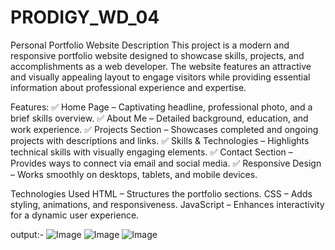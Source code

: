 # PRODIGY_WD_04
Personal Portfolio Website
Description
This project is a modern and responsive portfolio website designed to showcase skills, projects, and accomplishments as a web developer. The website features an attractive and visually appealing layout to engage visitors while providing essential information about professional experience and expertise.

Features:
✅ Home Page – Captivating headline, professional photo, and a brief skills overview.
✅ About Me – Detailed background, education, and work experience.
✅ Projects Section – Showcases completed and ongoing projects with descriptions and links.
✅ Skills & Technologies – Highlights technical skills with visually engaging elements.
✅ Contact Section – Provides ways to connect via email and social media.
✅ Responsive Design – Works smoothly on desktops, tablets, and mobile devices.

Technologies Used
HTML – Structures the portfolio sections.
CSS – Adds styling, animations, and responsiveness.
JavaScript – Enhances interactivity for a dynamic user experience.

output:-
![Image](https://github.com/user-attachments/assets/dd2c485b-6113-41a1-9e3d-44f2dd9d49ca)
![Image](https://github.com/user-attachments/assets/ad541f97-ea15-4877-9afd-e757aff04936)
![Image](https://github.com/user-attachments/assets/9034bac0-8f2b-451c-ba4d-f379cd4d6def)
